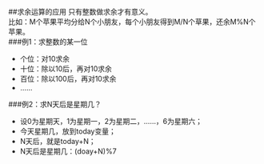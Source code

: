 ##求余运算的应用
只有整数做求余才有意义。  
比如：M个苹果平均分给N个小朋友，每个小朋友得到M/N个草果，还余M%N个苹果。  
###例1：求整数的某一位
* 个位：对10求余  
* 十位：除以10后，再对10求余  
* 百位：除以100后，再对10求余  
* ……

###例2：求N天后是星期几？
* 设0为星期天，1为星期一，2为星期二，……，6为星期六；  
* 今天星期几，放到today变量；  
* N天后，就是today+N；  
* N天后是星期几：(doay+N)%7



